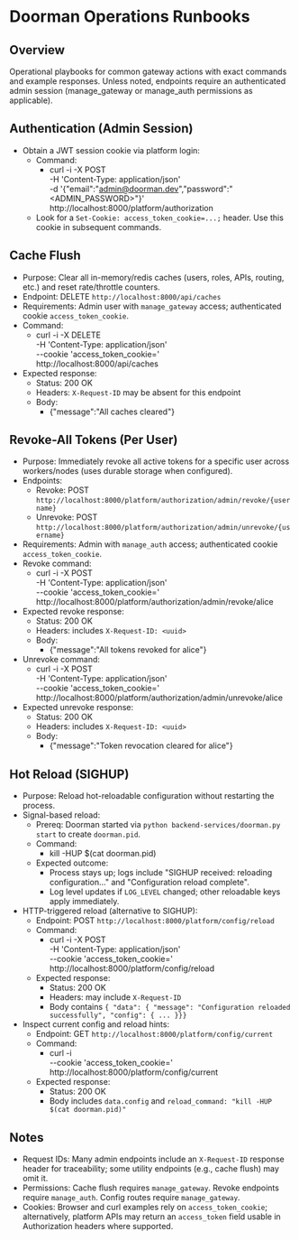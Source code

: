 Doorman Operations Runbooks
===========================

Overview
--------
Operational playbooks for common gateway actions with exact commands and example responses. Unless noted, endpoints require an authenticated admin session (manage_gateway or manage_auth permissions as applicable).

Authentication (Admin Session)
------------------------------
- Obtain a JWT session cookie via platform login:
  - Command:
    - curl -i -X POST \
      -H 'Content-Type: application/json' \
      -d '{"email":"admin@doorman.dev","password":"<ADMIN_PASSWORD>"}' \
      http://localhost:8000/platform/authorization
  - Look for a `Set-Cookie: access_token_cookie=...;` header. Use this cookie in subsequent commands.

Cache Flush
-----------
- Purpose: Clear all in-memory/redis caches (users, roles, APIs, routing, etc.) and reset rate/throttle counters.
- Endpoint: DELETE `http://localhost:8000/api/caches`
- Requirements: Admin user with `manage_gateway` access; authenticated cookie `access_token_cookie`.
- Command:
  - curl -i -X DELETE \
    -H 'Content-Type: application/json' \
    --cookie 'access_token_cookie=<JWT>' \
    http://localhost:8000/api/caches
- Expected response:
  - Status: 200 OK
  - Headers: `X-Request-ID` may be absent for this endpoint
  - Body:
    - {"message":"All caches cleared"}

Revoke-All Tokens (Per User)
----------------------------
- Purpose: Immediately revoke all active tokens for a specific user across workers/nodes (uses durable storage when configured).
- Endpoints:
  - Revoke: POST `http://localhost:8000/platform/authorization/admin/revoke/{username}`
  - Unrevoke: POST `http://localhost:8000/platform/authorization/admin/unrevoke/{username}`
- Requirements: Admin with `manage_auth` access; authenticated cookie `access_token_cookie`.
- Revoke command:
  - curl -i -X POST \
    -H 'Content-Type: application/json' \
    --cookie 'access_token_cookie=<JWT>' \
    http://localhost:8000/platform/authorization/admin/revoke/alice
- Expected revoke response:
  - Status: 200 OK
  - Headers: includes `X-Request-ID: <uuid>`
  - Body:
    - {"message":"All tokens revoked for alice"}
- Unrevoke command:
  - curl -i -X POST \
    -H 'Content-Type: application/json' \
    --cookie 'access_token_cookie=<JWT>' \
    http://localhost:8000/platform/authorization/admin/unrevoke/alice
- Expected unrevoke response:
  - Status: 200 OK
  - Headers: includes `X-Request-ID: <uuid>`
  - Body:
    - {"message":"Token revocation cleared for alice"}

Hot Reload (SIGHUP)
-------------------
- Purpose: Reload hot-reloadable configuration without restarting the process.
- Signal-based reload:
  - Prereq: Doorman started via `python backend-services/doorman.py start` to create `doorman.pid`.
  - Command:
    - kill -HUP $(cat doorman.pid)
  - Expected outcome:
    - Process stays up; logs include "SIGHUP received: reloading configuration..." and "Configuration reload complete".
    - Log level updates if `LOG_LEVEL` changed; other reloadable keys apply immediately.
- HTTP-triggered reload (alternative to SIGHUP):
  - Endpoint: POST `http://localhost:8000/platform/config/reload`
  - Command:
    - curl -i -X POST \
      -H 'Content-Type: application/json' \
      --cookie 'access_token_cookie=<JWT>' \
      http://localhost:8000/platform/config/reload
  - Expected response:
    - Status: 200 OK
    - Headers: may include `X-Request-ID`
    - Body contains `{ "data": { "message": "Configuration reloaded successfully", "config": { ... }}}`
- Inspect current config and reload hints:
  - Endpoint: GET `http://localhost:8000/platform/config/current`
  - Command:
    - curl -i \
      --cookie 'access_token_cookie=<JWT>' \
      http://localhost:8000/platform/config/current
  - Expected response:
    - Status: 200 OK
    - Body includes `data.config` and `reload_command: "kill -HUP $(cat doorman.pid)"`

Notes
-----
- Request IDs: Many admin endpoints include an `X-Request-ID` response header for traceability; some utility endpoints (e.g., cache flush) may omit it.
- Permissions: Cache flush requires `manage_gateway`. Revoke endpoints require `manage_auth`. Config routes require `manage_gateway`.
- Cookies: Browser and curl examples rely on `access_token_cookie`; alternatively, platform APIs may return an `access_token` field usable in Authorization headers where supported.

